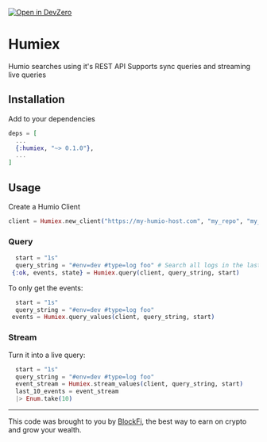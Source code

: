 [![Open in DevZero](https://assets.devzero.io/open-in-devzero.svg)](https://www.devzero.io/dashboard/recipes/new?repo-url=https://github.com/blockfi/humiex)

# Humiex

Humio searches using it's REST API
Supports sync queries and streaming live queries

## Installation

Add to your dependencies

```elixir
deps = [
  ...
  {:humiex, "~> 0.1.0"},
  ...
]
```

## Usage

Create a Humio Client

```elixir
client = Humiex.new_client("https://my-humio-host.com", "my_repo", "my_token")
```

### Query

```elixir
  start = "1s"
  query_string = "#env=dev #type=log foo" # Search all logs in the last second on dev environment that have "foo"
 {:ok, events, state} = Humiex.query(client, query_string, start)
```

To only get the events:

```elixir
  start = "1s"
  query_string = "#env=dev #type=log foo"
 events = Humiex.query_values(client, query_string, start)
```

### Stream

Turn it into a live query:

```elixir
  start = "1s"
  query_string = "#env=dev #type=log foo"
  event_stream = Humiex.stream_values(client, query_string, start)
  last_10_events = event_stream
  |> Enum.take(10)
```

---
This code was brought to you by [BlockFi](https://blockfi.com/), the best way to earn on crypto and grow your wealth.

